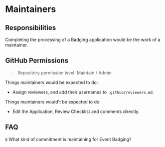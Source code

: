 # Maintainers

## Responsibilities

Completing the processing of a Badging application would be the work of a maintainer.

## GitHub Permissions

> Repository permission level: Maintain / Admin

Things maintainers would be expected to do:

* Assign reviewers, and add their usernames to `.github/reviewers.md`.

Things maintainers would't be expected to do:

* Edit the Application, Review Checklist and comments directly.

## FAQ

`Q` What kind of commitment is maintaining for Event Badging?

